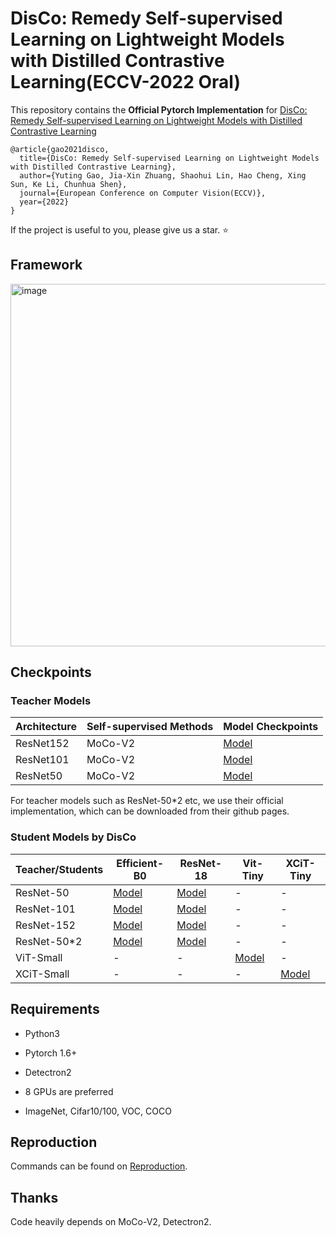 # DisCo: Remedy Self-supervised Learning on Lightweight Models with Distilled Contrastive Learning(ECCV-2022 Oral)



This repository contains the **Official Pytorch Implementation** for [DisCo: Remedy Self-supervised Learning on Lightweight Models with Distilled Contrastive Learning](https://arxiv.org/abs/2104.09124)

```
@article{gao2021disco,
  title={DisCo: Remedy Self-supervised Learning on Lightweight Models with Distilled Contrastive Learning},
  author={Yuting Gao, Jia-Xin Zhuang, Shaohui Lin, Hao Cheng, Xing Sun, Ke Li, Chunhua Shen},
  journal={European Conference on Computer Vision(ECCV)},
  year={2022}
}
```

If the project is useful to you, please give us a star. ⭐️


## Framework

<img width="580" alt="image" src="https://user-images.githubusercontent.com/22510464/124569124-3f0a1800-de78-11eb-8734-dfe86d87197d.png">


## Checkpoints

### Teacher Models 

| Architecture | Self-supervised Methods | Model Checkpoints                                            |
| :----------- | ----------------------- | ------------------------------------------------------------ |
| ResNet152    | MoCo-V2                 | [Model](https://drive.google.com/file/d/1HwBJG16zCIQ1-ILa7cvGEAYaKlkWK3mG/view?usp=sharing) |
| ResNet101    | MoCo-V2                 | [Model](https://drive.google.com/file/d/1gi6_qbr921hnyth6RIkZtzQOp8IYZ5Tb/view?usp=sharing) |
| ResNet50     | MoCo-V2                 | [Model](https://drive.google.com/file/d/10eDoXeDgK4MlfjDDbV1R7n3uSPlzs-1q/view?usp=sharing) |

For teacher models such as ResNet-50*2 etc, we use their official implementation, which can be downloaded from their github pages. 

### Student Models by DisCo

| Teacher/Students | Efficient-B0                                                 | ResNet-18                                                    | Vit-Tiny                                                     | XCiT-Tiny                                                    |
| ---------------- | ------------------------------------------------------------ | ------------------------------------------------------------ | ------------------------------------------------------------ | ------------------------------------------------------------ |
| ResNet-50        | [Model](https://drive.google.com/file/d/1poiuaKdezRuhmOprA-kP2hNRyWEeYaZI/view?usp=sharing) | [Model](https://drive.google.com/file/d/10Ry3OPGsc_pS6LGh03eJ2ASO26_utncG/view?usp=sharing) | -                                                            | -                                                            |
| ResNet-101       | [Model](https://drive.google.com/file/d/1XjwWiw_IXgOIxQKrPK5wQSgSlr8XsHzl/view?usp=sharing) | [Model](https://drive.google.com/file/d/103NHdXrLi7my1cB9aQR8BR7fcn-D89zi/view?usp=sharing) | -                                                            | -                                                            |
| ResNet-152       | [Model](https://drive.google.com/file/d/1XjwWiw_IXgOIxQKrPK5wQSgSlr8XsHzl/view?usp=sharing) | [Model](https://drive.google.com/file/d/1AqZJ8iJPDkLgRbvOFUXySnk3ZVJVqKHX/view?usp=sharing) | -                                                            | -                                                            |
| ResNet-50*2      | [Model](https://drive.google.com/file/d/1ZxnmazOZ90POpj_1ynrDvI_2kF6mXyoe/view?usp=sharing) | [Model](https://drive.google.com/file/d/15s3fbwD8u0kceEO9Nu158xeb-fRY9h5R/view?usp=sharing) | -                                                            | -                                                            |
| ViT-Small        | -                                                            | -                                                            | [Model](https://drive.google.com/file/d/1_Im5Vfdl0Q9KhO_W46WKbMDMSMKvWAr0/view?usp=sharing) | -                                                            |
| XCiT-Small       | -                                                            | -                                                            | -                                                            | [Model](https://drive.google.com/file/d/1fxaqR-diiZ5ufQx5f0cZ1nJKCa1CCo_1/view?usp=sharing) |



## Requirements

* Python3
* Pytorch 1.6+
* Detectron2

* 8 GPUs are preferred
* ImageNet, Cifar10/100, VOC, COCO


## Reproduction
Commands can be found on [Reproduction](./Reproduction.md).

## Thanks
Code heavily depends on MoCo-V2, Detectron2.
